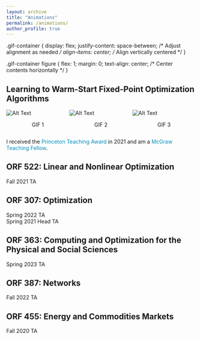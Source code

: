 ```yaml
---
layout: archive
title: "Animations"
permalink: /animations/
author_profile: true
---
```


.gif-container {
  display: flex;
  justify-content: space-between; /* Adjust alignment as needed */
  align-items: center; /* Align vertically centered */
}

.gif-container figure {
  flex: 1;
  margin: 0;
  text-align: center; /* Center contents horizontally */
}

<style>
a:link {
  color: #008CBA;
  background-color: white;
  text-decoration: none;
}
a:visited {
  color: #008CBA;
  background-color: white;
  text-decoration: none;
}
a:hover {
  color: #008CBA;
  background-color: white;
  text-decoration: none;
}
a:active {
  color: #008CBA;
  background-color: white;
  text-decoration: none;
}
</style>

## Learning to Warm-Start Fixed-Point Optimization Algorithms
<!-- <a href="{{rajivsambharya.github.io}}/animations/rollout_2_flight_learned.gif" download>
  Slides
</a>\ -->

<div style="display: flex; justify-content: space-between;">
  <div style="flex: 1;">
    <img src="{{rajivsambharya.github.io}}/animations/rollout_2_flight_nn_endless.gif" alt="Alt Text">
    <p style="text-align: center;">GIF 1</p>
  </div>
  
  <div style="flex: 1;">
    <img src="{{rajivsambharya.github.io}}/animations/rollout_2_flight_ps_endless.gif" alt="Alt Text">
    <p style="text-align: center;">GIF 2</p>
  </div>
  
  <div style="flex: 1;">
    <img src="{{rajivsambharya.github.io}}/animations/rollout_2_flight_learned_endless.gif" alt="Alt Text">
    <p style="text-align: center;">GIF 3</p>
  </div>
</div>
<!-- ![Alt Text]({{rajivsambharya.github.io}}/animations/rollout_2_flight_nn_endless.gif)
![Alt Text]({{rajivsambharya.github.io}}/animations/rollout_2_flight_ps_endless.gif)
![Alt Text]({{rajivsambharya.github.io}}/animations/rollout_2_flight_learned_endless.gif) -->
<!-- <figure>
  <img src="{{rajivsambharya.github.io}}/animations/rollout_2_flight_nn_endless.gif" alt="Alt Text" loop>
  <figcaption>Your GIF with endless looping1</figcaption>
</figure>
<figure>
  <img src="{{rajivsambharya.github.io}}/animations/rollout_2_flight_ps_endless.gif" alt="Alt Text" loop>
  <figcaption>Your GIF with endless looping2</figcaption>
</figure>
<figure>
  <img src="{{rajivsambharya.github.io}}/animations/rollout_2_flight_learned_endless.gif" alt="Alt Text" loop>
  <figcaption>Your GIF with endless looping3</figcaption>
</figure> -->
<!-- <div class="gif-container">
  <figure>
    <img src="{{rajivsambharya.github.io}}/animations/rollout_2_flight_nn_endless.gif" alt="Alt Text" loop>
    <figcaption>Your GIF with endless looping1</figcaption>
  </figure>
  
  <figure>
    <img src="{{rajivsambharya.github.io}}/animations/rollout_2_flight_ps_endless.gif" alt="Alt Text" loop>
    <figcaption>Your GIF with endless looping2</figcaption>
  </figure>
  
  <figure>
    <img src="{{rajivsambharya.github.io}}/animations/rollout_2_flight_learned_endless.gif" alt="Alt Text" loop>
    <figcaption>Your GIF with endless looping3</figcaption>
  </figure>
</div> -->

I received the [Princeton Teaching Award](https://www.princeton.edu/news/2022/05/13/graduate-students-honored-excellence-teaching) in 2021 and am a [McGraw Teaching Fellow](https://mcgraw.princeton.edu/).

## ORF 522: Linear and Nonlinear Optimization
Fall 2021 TA

## ORF 307: Optimization
Spring 2022 TA\
Spring 2021 Head TA

## ORF 363: Computing and Optimization for the Physical and Social Sciences
Spring 2023 TA

## ORF 387: Networks
Fall 2022 TA

## ORF 455: Energy and Commodities Markets
Fall 2020 TA


